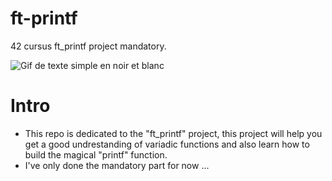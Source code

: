 # ft-printf
42 cursus ft_printf project mandatory.

![Gif de texte simple en noir et blanc](https://user-images.githubusercontent.com/94490393/160689612-7ecdc657-6efe-421b-af8b-368ab2543c59.gif)

# Intro

* This repo is dedicated to the "ft_printf" project, this project will help you get a good undrestanding of variadic functions and also learn how to build the magical "printf" function.
* I've only done the mandatory part for now ...

